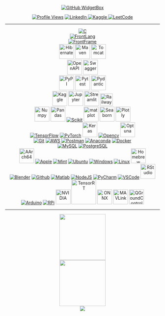 <p align="center">
  <a href="https://github.com/Jurredr/github-widgetbox">
    <img src="https://github-widgetbox.vercel.app/api/profile?username=AravindXD&data=followers,repositories,stars,commits&theme=carbon" alt="GitHub WidgetBox">
  </a>
</p>
<p align="center">
  <a href="https://komarev.com/ghpvc/?username=AravindXD&color=blue&style=flat-square"><img src="https://komarev.com/ghpvc/?username=AravindXD&color=blue&style=flat-square" alt="Profile Views"></a>
<a href="https://www.linkedin.com/in/aravind-nag">
  <img
    src="https://custom-icon-badges.demolab.com/badge/LinkedIn-Connect-0A66C2?logo=linkedin-white&logoColor=fff&style=flat-square"
    alt="LinkedIn">
</a>
<a href="https://kaggle.com/aravindnagarajan">
  <img src="https://img.shields.io/badge/Kaggle-Competitions_Contributor-orange?logo=kaggle&logoColor=white" alt="Kaggle">
</a>
<a href="https://leetcode.com/aravindxd">
  <img src="https://img.shields.io/badge/LeetCode-Solutions-yellow?logo=leetcode&logoColor=black" alt="LeetCode">
</a>
</p>

---


<p align="center">
    <!-- Programming Languages -->
    <a href="#"><img alt="C" src="https://skillicons.dev/icons?i=c,cpp,java,python,r,bash"></a>
    <!-- Frontend --><br>
    <a href="#"><img alt="FrontLang" src="https://skillicons.dev/icons?i=html,css,bootstrap,markdown,latex,javascript"></a>
    <br>
    <a href="#"><img alt="FrontFrame" src="https://skillicons.dev/icons?i=react,vue,vuetify,pinia,express,vite"></a>
    <br>
    <img src="https://www.vectorlogo.zone/logos/hibernate/hibernate-icon.svg" alt="Hibernate" height="48" width="48" />      
    <img src="https://cdn.jsdelivr.net/gh/devicons/devicon@latest/icons/maven/maven-original.svg" alt="Maven" height="48" width="48" />  
    <img src="https://cdn.jsdelivr.net/gh/devicons/devicon@latest/icons/tomcat/tomcat-original.svg" alt="Tomcat" height="48" width="48"/>
    <br>
    <img src="https://cdn.jsdelivr.net/gh/devicons/devicon@latest/icons/openapi/openapi-original.svg"alt="OpenAPI" height="48" width="48" />
    <img src="https://cdn.jsdelivr.net/gh/devicons/devicon@latest/icons/swagger/swagger-original.svg" alt="Swagger" height="48" width="48"/>
  <br>
    <img src="https://cdn.jsdelivr.net/gh/devicons/devicon@latest/icons/pypi/pypi-original.svg" alt="PyPI" height="48" width="48"/>
    <img src="https://cdn.jsdelivr.net/gh/devicons/devicon@latest/icons/pytest/pytest-original-wordmark.svg" alt="Pytest" height="48" width="48"/>
    <img src="https://pydantic.dev/favicon/apple-touch-icon.png" alt="Pydantic" height="48" width="48" />      
    <!-- Libraries & Frameworks --><br>
    <img src="https://cdn.jsdelivr.net/gh/devicons/devicon@latest/icons/kaggle/kaggle-original.svg" alt="Kaggle" height="48" width="48"/>
    <img src="https://cdn.jsdelivr.net/gh/devicons/devicon@latest/icons/jupyter/jupyter-original-wordmark.svg" alt="Jupyter" height="48" width="48"/>      
    <img src="https://cdn.jsdelivr.net/gh/devicons/devicon/icons/streamlit/streamlit-original.svg" alt="Streamlit" height="48" width="48" />
    <img src="https://cdn.jsdelivr.net/gh/devicons/devicon@latest/icons/railway/railway-original.svg" alt="Railway" width="40" height="40"/>     
  <br>
    <img src="https://cdn.jsdelivr.net/gh/devicons/devicon@latest/icons/numpy/numpy-original.svg" alt="Numpy" height="48" width="48"/>
    <img src="https://cdn.jsdelivr.net/gh/devicons/devicon@latest/icons/pandas/pandas-original-wordmark.svg" alt="Pandas" height="48" width="48"/>          
    <a href="#"><img alt="Scikit" src="https://skillicons.dev/icons?i=sklearn"></a>
    <img src="https://cdn.jsdelivr.net/gh/devicons/devicon@latest/icons/matplotlib/matplotlib-original.svg" alt="matplot" height="48" width="48" />      
    <img src="https://cdn.worldvectorlogo.com/logos/seaborn-1.svg" alt="Seaborn" height="48" width="48" />      
    <img src="https://cdn.jsdelivr.net/gh/devicons/devicon/icons/plotly/plotly-original.svg" alt="Plotly" height="48" width="48" />
    <br>
    <a href="#"><img alt="TensorFlow" src="https://skillicons.dev/icons?i=tensorflow"></a>
    <a href="#"><img alt="PyTorch" src="https://skillicons.dev/icons?i=pytorch"></a>
    <img src="https://cdn.jsdelivr.net/gh/devicons/devicon@latest/icons/keras/keras-original.svg" alt="Keras" height="48" width="48" />      
    <a href="#"><img alt="Opencv" src="https://skillicons.dev/icons?i=opencv"></a>
    <img src="https://avatars.githubusercontent.com/u/57251745?s=280&v=4" alt="Optuna" height="48" width="48" />      
    <!-- Tools --><br>
    <a href="#"><img alt="Git" src="https://skillicons.dev/icons?i=git"></a>
    <a href="#"><img alt="AWS" src="https://skillicons.dev/icons?i=aws"></a>
    <a href="#"><img alt="Postman" src="https://skillicons.dev/icons?i=postman"></a>
    <a href="#"><img alt="Anaconda" src="https://skillicons.dev/icons?i=anaconda"></a>
    <a href="#"><img alt="Docker" src="https://skillicons.dev/icons?i=docker"></a>
    <!-- Databases --><br>
    <a href="#"><img alt="MySQL" src="https://skillicons.dev/icons?i=mysql"></a>
    <a href="#"><img alt="PostgreSQL" src="https://skillicons.dev/icons?i=postgresql"></a>
    <!-- Platforms --><br>
    <img src="https://cdn.jsdelivr.net/gh/devicons/devicon@latest/icons/aarch64/aarch64-original.svg" alt="AArch64" height="48" width="48" />
    <a href="#"><img alt="Apple" src="https://skillicons.dev/icons?i=apple"></a>
    <a href="#"><img alt="Mint" src="https://skillicons.dev/icons?i=mint"></a>
    <a href="#"><img alt="Ubuntu" src="https://skillicons.dev/icons?i=ubuntu"></a>
    <a href="#"><img alt="Windows" src="https://skillicons.dev/icons?i=windows"></a>
    <a href="#"><img alt="Linux" src="https://skillicons.dev/icons?i=linux"></a>
    <img src="https://cdn.jsdelivr.net/gh/devicons/devicon/icons/homebrew/homebrew-original.svg" alt="Homebrew" height="48" width="48" /><br>
    <a href="#"><img alt="Blender" src="https://skillicons.dev/icons?i=blender"></a>
    <a href="#"><img alt="Github" src="https://skillicons.dev/icons?i=github"></a>
    <a href="#"><img alt="Matlab" src="https://skillicons.dev/icons?i=matlab"></a>
    <a href="#"><img alt="NodeJS" src="https://skillicons.dev/icons?i=nodejs"></a>
    <a href="#"><img alt="PyCharm" src="https://skillicons.dev/icons?i=pycharm"></a>
    <a href="#"><img alt="VSCode" src="https://skillicons.dev/icons?i=vscode"></a>
    <img src="https://cdn.jsdelivr.net/gh/devicons/devicon@latest/icons/rstudio/rstudio-original.svg" alt="RStudio" height="48" width="48"/>
    <!-- Hardware --><br>
    <a href="#"><img alt="Arduino" src="https://skillicons.dev/icons?i=arduino"></a>
    <a href="#"><img alt="RPi" src="https://skillicons.dev/icons?i=raspberrypi"></a>
    <img src="https://github.com/user-attachments/assets/64592b00-5705-4417-abc9-8fc03892c963" alt="NVIDIA" width="48">
    <!-- Missing Libraries / Frameworks Icons -->
    <img src="https://developer.nvidia.com/blog/wp-content/uploads/2018/11/NV_TensorRT_Visual_2C_RGB-625x625-1.png" alt="TensorRT" width="80" />      
    <img src="https://artwork.lfaidata.foundation/projects/onnx/icon/color/onnx-icon-color.png" alt="ONNX" height="48" width="48" />      
    <img src="https://avatars.githubusercontent.com/u/961247?v=4" alt="MAVLink" height="48" width="48" />      
    <img src="https://user-images.githubusercontent.com/723610/28808130-6b6edcb2-7682-11e7-9dd9-83808cfd85e2.png" alt="QGroundControl" height="48" width="48" />      
</p>


---

<p align="center">
  <img src="https://github-readme-stats.vercel.app/api?username=AravindXD&theme=highcontrast&hide_border=true&include_all_commits=true&rank_icon=github" height="150px">
  <br>
  <img src="https://github-readme-streak-stats.herokuapp.com/?user=AravindXD&theme=highcontrast&hide_border=true" height="150px">
  <br>
  <img src="https://github-readme-stats.vercel.app/api/top-langs/?username=AravindXD&exclude_repo=VIT-MLfR,VIT-DAA,R-proj&langs_count=20&theme=highcontrast&layout=pie&hide_border=true">
</p>

